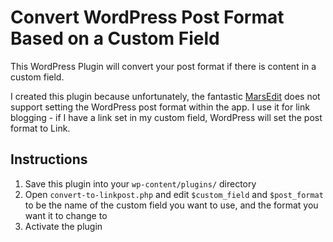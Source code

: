 # Convert WordPress Post Format Based on a Custom Field

This WordPress Plugin will convert your post format if there is content in a custom field.

I created this plugin because unfortunately, the fantastic [MarsEdit](http://www.red-sweater.com/marsedit/) does not support setting the WordPress post format within the app. I use it for link blogging - if I have a link set in my custom field, WordPress will set the post format to Link.

## Instructions
1. Save this plugin into your `wp-content/plugins/` directory
2. Open `convert-to-linkpost.php` and edit `$custom_field` and `$post_format` to be the name of the custom field you want to use, and the format you want it to change to
3. Activate the plugin